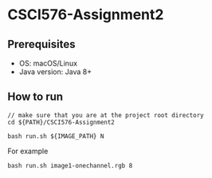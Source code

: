 # CSCI576-Assignment2

## Prerequisites
- OS: macOS/Linux
- Java version: Java 8+

## How to run

```shell
// make sure that you are at the project root directory
cd ${PATH}/CSCI576-Assignment2

bash run.sh ${IMAGE_PATH} N
```

For example
```shell
bash run.sh image1-onechannel.rgb 8
```